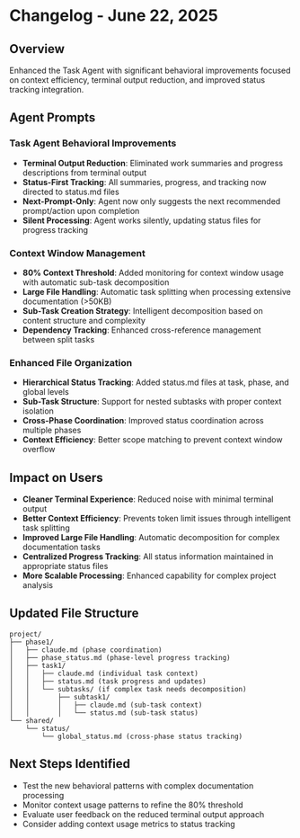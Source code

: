 # Changelog - June 22, 2025

## Overview
Enhanced the Task Agent with significant behavioral improvements focused on context efficiency, terminal output reduction, and improved status tracking integration.

## Agent Prompts
### Task Agent Behavioral Improvements
- **Terminal Output Reduction**: Eliminated work summaries and progress descriptions from terminal output
- **Status-First Tracking**: All summaries, progress, and tracking now directed to status.md files
- **Next-Prompt-Only**: Agent now only suggests the next recommended prompt/action upon completion
- **Silent Processing**: Agent works silently, updating status files for progress tracking

### Context Window Management
- **80% Context Threshold**: Added monitoring for context window usage with automatic sub-task decomposition
- **Large File Handling**: Automatic task splitting when processing extensive documentation (>50KB)
- **Sub-Task Creation Strategy**: Intelligent decomposition based on content structure and complexity
- **Dependency Tracking**: Enhanced cross-reference management between split tasks

### Enhanced File Organization
- **Hierarchical Status Tracking**: Added status.md files at task, phase, and global levels
- **Sub-Task Structure**: Support for nested subtasks with proper context isolation
- **Cross-Phase Coordination**: Improved status coordination across multiple phases
- **Context Efficiency**: Better scope matching to prevent context window overflow

## Impact on Users
- **Cleaner Terminal Experience**: Reduced noise with minimal terminal output
- **Better Context Efficiency**: Prevents token limit issues through intelligent task splitting
- **Improved Large File Handling**: Automatic decomposition for complex documentation tasks
- **Centralized Progress Tracking**: All status information maintained in appropriate status files
- **More Scalable Processing**: Enhanced capability for complex project analysis

## Updated File Structure
```
project/
├── phase1/
│   ├── claude.md (phase coordination)
│   ├── phase_status.md (phase-level progress tracking)
│   ├── task1/
│   │   ├── claude.md (individual task context)
│   │   ├── status.md (task progress and updates)
│   │   └── subtasks/ (if complex task needs decomposition)
│   │       ├── subtask1/
│   │       │   ├── claude.md (sub-task context)
│   │       │   └── status.md (sub-task status)
└── shared/
    └── status/
        └── global_status.md (cross-phase status tracking)
```

## Next Steps Identified
- Test the new behavioral patterns with complex documentation processing
- Monitor context usage patterns to refine the 80% threshold
- Evaluate user feedback on the reduced terminal output approach
- Consider adding context usage metrics to status tracking